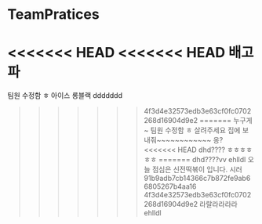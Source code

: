 # TeamPratices
<<<<<<< HEAD
<<<<<<< HEAD
배고파
=======
팀원 수정함 ㅎ
아이스 롱블랙
ddddddd
>>>>>>> 4f3d4e32573edb3e63cf0fc0702268d16904d9e2
=======
누구게~
팀원 수정함 ㅎ
살려주세요
집에 보내줘~~~~~~~~~~~~
옹?
<<<<<<< HEAD
dhd????
ㅎㅎㅎㅎㅎㅎ
=======
dhd????vv
ehlldl
오늘 점심은 신전떡볶이 입니다. 시러 
>>>>>>> 91b9adb7cb14366c7b872fe9ab66805267b4aa16
>>>>>>> 4f3d4e32573edb3e63cf0fc0702268d16904d9e2
라랄라라라라
ehlldl
